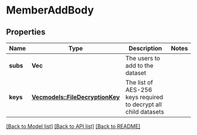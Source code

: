 # MemberAddBody

## Properties

Name | Type | Description | Notes
------------ | ------------- | ------------- | -------------
**subs** | **Vec<String>** | The users to add to the dataset | 
**keys** | [**Vec<models::FileDecryptionKey>**](FileDecryptionKey.md) | The list of AES-256 keys required to decrypt all child datasets | 

[[Back to Model list]](../README.md#documentation-for-models) [[Back to API list]](../README.md#documentation-for-api-endpoints) [[Back to README]](../README.md)


